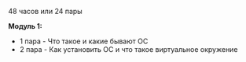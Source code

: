 48 часов или 24 пары

 **Модуль 1:**
 - 1 пара - Что такое и какие бывают ОС
 - 2 пара - Как установить ОС и что такое виртуальное окружение
	 
